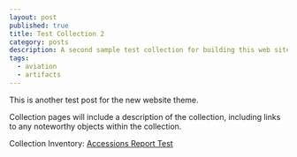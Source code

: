 ```yaml
---
layout: post
published: true
title: Test Collection 2
category: posts
description: A second sample test collection for building this web site.
tags: 
  - aviation
  - artifacts
---
```


This is another test post for the new website theme.

Collection pages will include a description of the collection, including links to any noteworthy objects within the collection.

Collection Inventory: [Accessions Report Test](/accessions.html)
